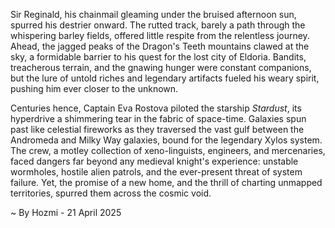 
Sir Reginald, his chainmail gleaming under the bruised afternoon sun, spurred his destrier onward.  The rutted track, barely a path through the whispering barley fields, offered little respite from the relentless journey.  Ahead, the jagged peaks of the Dragon's Teeth mountains clawed at the sky, a formidable barrier to his quest for the lost city of Eldoria.  Bandits, treacherous terrain, and the gnawing hunger were constant companions, but the lure of untold riches and legendary artifacts fueled his weary spirit, pushing him ever closer to the unknown.


Centuries hence, Captain Eva Rostova piloted the starship *Stardust*, its hyperdrive a shimmering tear in the fabric of space-time.  Galaxies spun past like celestial fireworks as they traversed the vast gulf between the Andromeda and Milky Way galaxies, bound for the legendary Xylos system.  The crew, a motley collection of xeno-linguists, engineers, and mercenaries, faced dangers far beyond any medieval knight's experience:  unstable wormholes, hostile alien patrols, and the ever-present threat of system failure.  Yet, the promise of a new home, and the thrill of charting unmapped territories, spurred them across the cosmic void.

~ By Hozmi - 21 April 2025
